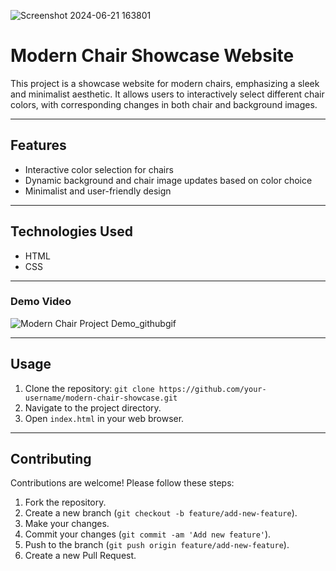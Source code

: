 ![Screenshot 2024-06-21 163801](https://github.com/yogirajbshinde21/Modern-Chair-Page/assets/84953719/ce11c507-96f7-4343-a3a3-42c208e58470)

# Modern Chair Showcase Website

This project is a showcase website for modern chairs, emphasizing a sleek and minimalist aesthetic. It allows users to interactively select different chair colors, with corresponding changes in both chair and background images.

---
## Features

- Interactive color selection for chairs
- Dynamic background and chair image updates based on color choice
- Minimalist and user-friendly design

---
## Technologies Used

- HTML
- CSS

---
### Demo Video

![Modern Chair Project Demo_githubgif](https://github.com/yogirajbshinde21/Modern-Chair-Page/assets/84953719/7dbe2fd5-783c-4197-b2bc-2751fc6bf085)

---
## Usage

1. Clone the repository: `git clone https://github.com/your-username/modern-chair-showcase.git`
2. Navigate to the project directory.
3. Open `index.html` in your web browser.

---
## Contributing

Contributions are welcome! Please follow these steps:

1. Fork the repository.
2. Create a new branch (`git checkout -b feature/add-new-feature`).
3. Make your changes.
4. Commit your changes (`git commit -am 'Add new feature'`).
5. Push to the branch (`git push origin feature/add-new-feature`).
6. Create a new Pull Request.
